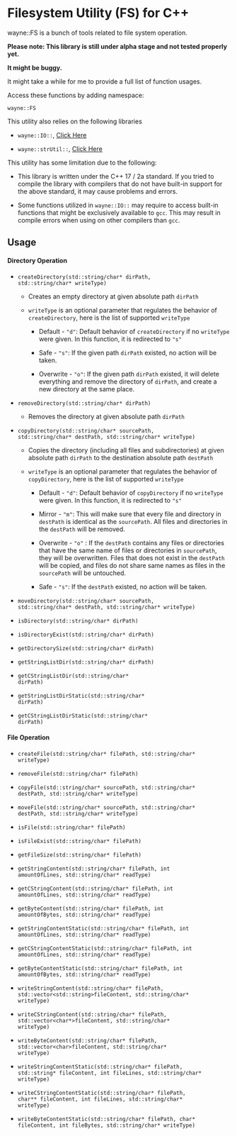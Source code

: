 # Filesystem Utility (FS) for C++

wayne::FS is a bunch of tools related to file system operation.

**Please note: This library is still under alpha stage and not tested properly yet.**

**It might be buggy.**

It might take a while for me to provide a full list of function usages.

Access these functions by adding namespace:

<code>wayne::FS</code>

This utility also relies on the following libraries

- <code>wayne::IO::</code>, [Click Here](https://github.com/tlchiu40209/CppToolkit-io)

- <code>wayne::strUtil::</code>, [Click Here](https://github.com/tlchiu40209/CppToolkit-strUtil)

This utility has some limitation due to the following:

- This library is written under the C++ 17 / 2a standard. If you tried to compile the library with compilers that do not have built-in support for the above standard, it may cause problems and errors.

- Some functions utilized in <code>wayne::IO::</code> may require to access built-in functions that might be exclusively available to <code>gcc</code>. This may result in compile errors when using on other compilers than <code>gcc</code>.

## Usage

#### Directory Operation

- <code>createDirectory(std::string/char* dirPath, std::string/char* writeType)</code>
  
  - Creates an empty directory at given absolute path <code>dirPath</code>
  
  - <code>writeType</code> is an optional parameter that regulates the behavior of <code>createDirectory</code>, here is the list of supported <code>writeType</code>
    
    - Default - <code>"d"</code>: Default behavior of <code>createDirectory</code> if no <code>writeType</code> were given. In this function, it is redirected to <code>"s"</code>
    
    - Safe - <code>"s"</code>: If the given path <code>dirPath</code> existed, no action will be taken.
    
    - Overwrite - <code>"o"</code>: If the given path <code>dirPath</code> existed, it will delete everything and remove the directory of <code>dirPath</code>, and create a new directory at the same place.

- <code>removeDirectory(std::string/char* dirPath)</code>
  
  - Removes the directory at given absolute path <code>dirPath</code>

- <code>copyDirectory(std::string/char* sourcePath, std::string/char* destPath, std::string/char* writeType)</code>
  
  - Copies the directory (including all files and subdirectories) at given absolute path <code>dirPath</code> to the destination absolute path <code>destPath</code>
  
  - <code>writeType</code> is an optional parameter that regulates the behavior of <code>copyDirectory</code>, here is the list of supported <code>writeType</code>
    
    - Default - <code>"d"</code>: Default behavior of <code>copyDirectory</code> if no <code>writeType</code> were given. In this function, it is redirected to <code>"s"</code>
    
    - Mirror - <code>"m"</code>: This will make sure that every file and directory in <code>destPath</code> is identical as the <code>sourcePath</code>. All files and directories in the <code>destPath</code> will be removed.
    
    - Overwrite - <code>"o"</code> : If the <code>destPath</code> contains any files or directories that have the same name of files or directories in <code>sourcePath</code>, they will be overwritten. Files that does not exist in the <code>destPath</code> will be copied, and files do not share same names as files in the <code>sourcePath</code> will be untouched.
    
    - Safe -  <code>"s"</code>: If the <code>destPath</code> existed, no action will be taken.

- <code>moveDirectory(std::string/char* sourcePath, std::string/char* destPath, std::string/char* writeType)</code>

- <code>isDirectory(std::string/char* dirPath)</code>

- <code>isDirectoryExist(std::string/char* dirPath)</code>

- <code>getDirectorySize(std::string/char* dirPath)</code>

- <code>getStringListDir(std::string/char* dirPath)</code>

- <code>getCStringListDir(std::string/char* dirPath)</code>

- <code>getStringListDirStatic(std::string/char* dirPath)</code>

- <code>getCStringListDirStatic(std::string/char* dirPath)</code>

#### File Operation

- <code>createFile(std::string/char* filePath, std::string/char* writeType)</code>

- <code>removeFile(std::string/char* filePath)</code>

- <code>copyFile(std::string/char* sourcePath, std::string/char* destPath, std::string/char* writeType)</code>

- <code>moveFile(std::string/char* sourcePath, std::string/char* destPath, std::string/char* writeType)</code>

- <code>isFile(std::string/char* filePath)</code>

- <code>isFileExist(std::string/char* filePath)</code>

- <code>getFileSize(std::string/char* filePath)</code>

- <code>getStringContent(std::string/char* filePath, int amountOfLines, std::string/char* readType)</code>

- <code>getCStringContent(std::string/char* filePath, int amountOfLines, std::string/char* readType)</code>

- <code>getByteContent(std::string/char* filePath, int amountOfBytes, std::string/char* readType)</code>

- <code>getStringContentStatic(std::string/char* filePath, int amountOfLines, std::string/char* readType)</code>

- <code>getCStringContentStatic(std::string/char* filePath, int amountOfLines, std::string/char* readType)</code>

- <code>getByteContentStatic(std::string/char* filePath, int amountOfBytes, std::string/char* readType)</code>

- <code>writeStringContent(std::string/char* filePath, std::vector\<std::string\>fileContent, std::string/char* writeType)</code>

- <code>writeCStringContent(std::string/char* filePath, std::vector\<char\*\>fileContent, std::string/char* writeType)</code>

- <code>writeByteContent(std::string/char* filePath, std::vector\<char\>fileContent, std::string/char* writeType)</code>

- <code>writeStringContentStatic(std::string/char* filePath, std::string* fileContent, int fileLines, std::string/char* writeType)</code>

- <code>writeCStringContentStatic(std::string/char* filePath, char\*\*  fileContent, int fileLines, std::string/char* writeType)</code>

- <code>writeByteContentStatic(std::string/char* filePath, char* fileContent, int fileBytes, std::string/char* writeType)</code>
